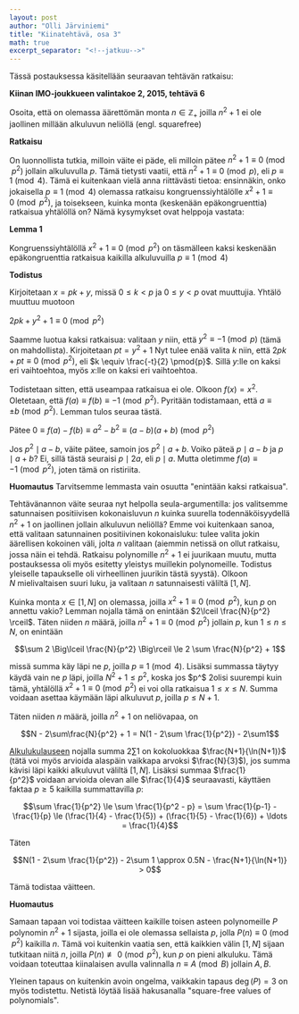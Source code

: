```yaml
---
layout: post
author: "Olli Järviniemi"
title: "Kiinatehtävä, osa 3"
math: true
excerpt_separator: "<!--jatkuu-->"
---
```



Tässä postauksessa käsitellään seuraavan tehtävän ratkaisu:

**Kiinan IMO-joukkueen valintakoe 2, 2015, tehtävä 6**

Osoita, että on olemassa äärettömän monta $n \in \mathbb{Z_+}$ joilla $n^2 + 1$ ei ole jaollinen millään alkuluvun neliöllä (engl. squarefree)

<!--jatkuu-->

**Ratkaisu**

On luonnollista tutkia, milloin väite ei päde, eli milloin pätee
$n^2 + 1 \equiv 0 \pmod{p^2}$ jollain alkuluvulla $p$. Tämä tietysti vaatii, että $n^2 + 1 \equiv 0 \pmod{p}$, eli $p \equiv 1 \pmod{4}$. Tämä ei kuitenkaan vielä anna riittävästi tietoa: ensinnäkin, onko jokaisella $p \equiv 1 \pmod{4}$ olemassa ratkaisu kongruenssiyhtälölle $x^2 + 1 \equiv 0 \pmod{p^2}$, ja toisekseen, kuinka monta (keskenään epäkongruenttia) ratkaisua yhtälöllä on? Nämä kysymykset ovat helppoja vastata:

**Lemma 1**

Kongruenssiyhtälöllä $x^2 + 1 \equiv 0 \pmod{p^2}$ on täsmälleen kaksi keskenään epäkongruenttia ratkaisua kaikilla alkuluvuilla $p \equiv 1 \pmod{4}$

**Todistus**

Kirjoitetaan $x = pk + y$, missä $0 \le k < p$ ja $0 \le y < p$ ovat muuttujia. Yhtälö muuttuu muotoon

$2pk + y^2 + 1 \equiv 0 \pmod{p^2}$

Saamme luotua kaksi ratkaisua: valitaan $y$ niin, että $y^2 \equiv -1 \pmod{p}$ (tämä on mahdollista). Kirjoitetaan $pt = y^2 + 1$ Nyt tulee enää valita $k$ niin, että $2pk + pt \equiv 0 \pmod{p^2}$, eli $k \equiv \frac{-t}{2} \pmod{p}$. Sillä $y$:lle on kaksi eri vaihtoehtoa, myös $x$:lle on kaksi eri vaihtoehtoa.

Todistetaan sitten, että useampaa ratkaisua ei ole. Olkoon $f(x) = x^2$. Oletetaan, että $f(a) \equiv f(b) \equiv -1 \pmod{p^2}$. Pyritään todistamaan, että $a \equiv \pm b \pmod{p^2}$. Lemman tulos seuraa tästä.

Pätee $0 \equiv f(a) - f(b) \equiv a^2 - b^2 \equiv (a-b)(a+b) \pmod{p^2}$

Jos $p^2 \mid a - b$, väite pätee, samoin jos $p^2 \mid a + b$. Voiko päteä $p \mid a - b$ ja $p \mid a + b$? Ei, sillä tästä seuraisi $p \mid 2a$, eli $p \mid a$. Mutta oletimme $f(a) \equiv -1 \pmod{p^2}$, joten tämä on ristiriita.

**Huomautus**
Tarvitsemme lemmasta vain osuutta "enintään kaksi ratkaisua".




Tehtävänannon väite seuraa nyt helpolla seula-argumentilla: jos valitsemme satunnaisen positiivisen kokonaisluvun $n$ kuinka suurella todennäköisyydellä $n^2 + 1$ on jaollinen jollain alkuluvun neliöllä? Emme voi kuitenkaan sanoa, että valitaan satunnainen positiivinen kokonaisluku: tulee valita jokin äärellisen kokoinen väli, jolta $n$ valitaan (aiemmin netissä on ollut ratkaisu, jossa näin ei tehdä. Ratkaisu polynomille $n^2 + 1$ ei juurikaan muutu, mutta postauksessa oli myös esitetty yleistys muillekin polynomeille. Todistus yleiselle tapaukselle oli virheellinen juurikin tästä syystä). Olkoon $N$ mielivaltaisen suuri luku, ja valitaan $n$ satunnaisesti väliltä $[1, N]$.

Kuinka monta $x \in [1, N]$ on olemassa, joilla $x^2 + 1 \equiv 0 \pmod{p^2}$, kun $p$ on annettu vakio? Lemman nojalla tämä on enintään $2\lceil \frac{N}{p^2} \rceil$. Täten niiden $n$ määrä, joilla $n^2 + 1 \equiv 0 \pmod{p^2}$ jollain $p$, kun $1 \le n \le N$, on enintään

$$\sum 2 \Big\lceil \frac{N}{p^2} \Big\rceil \le 2 \sum \frac{N}{p^2} + 1$$

missä summa käy läpi ne $p$, joilla $p \equiv 1 \pmod{4}$. Lisäksi summassa täytyy käydä vain ne $p$ läpi, joilla $N^2 + 1 \le p^2$, koska jos $p^$ 2olisi suurempi kuin tämä, yhtälöllä $x^2 + 1 \equiv 0 \pmod{p^2}$ ei voi olla ratkaisua $1 \le x \le N$. Summa voidaan asettaa käymään läpi alkuluvut $p$, joilla $p \le N+1$.

Täten niiden $n$ määrä, joilla $n^2 + 1$ on neliövapaa, on

$$N - 2\sum\frac{N}{p^2} + 1 = N(1 - 2\sum \frac{1}{p^2}) - 2\sum1$$

[Alkulukulauseen](https://en.wikipedia.org/wiki/Prime_number_theorem) nojalla summa $2 \sum 1$ on kokoluokkaa $\frac{N+1}{\ln(N+1)}$ (tätä voi myös arvioida alaspäin vaikkapa arvoksi $\frac{N}{3}$), jos summa kävisi läpi kaikki alkuluvut väliltä $[1, N]$. Lisäksi summaa $\frac{1}{p^2}$ voidaan arvioida olevan alle $\frac{1}{4}$ seuraavasti, käyttäen faktaa $p \ge 5$ kaikilla summattavilla $p$:

$$\sum \frac{1}{p^2} \le \sum \frac{1}{p^2 - p} = \sum \frac{1}{p-1} - \frac{1}{p} \le (\frac{1}{4} - \frac{1}{5}) + (\frac{1}{5} - \frac{1}{6}) + \ldots = \frac{1}{4}$$

Täten

$$N(1 - 2\sum \frac{1}{p^2}) - 2\sum 1 \approx 0.5N - \frac{N+1}{\ln(N+1)} > 0$$

Tämä todistaa väitteen.

**Huomautus**

Samaan tapaan voi todistaa väitteen kaikille toisen asteen polynomeille $P$ polynomin $n^2 + 1$ sijasta, joilla ei ole olemassa sellaista $p$, jolla $P(n) \equiv 0 \pmod{p^2}$ kaikilla $n$. Tämä voi kuitenkin vaatia sen, että kaikkien välin $[1, N]$ sijaan tutkitaan niitä $n$, joilla $P(n) \not\equiv 0 \pmod{p^2}$, kun $p$ on pieni alkuluku. Tämä voidaan toteuttaa kiinalaisen avulla valinnalla $n \equiv A \pmod{B}$ jollain $A, B$.

Yleinen tapaus on kuitenkin avoin ongelma, vaikkakin tapaus $\deg(P) = 3$ on myös todistettu. Netistä löytää lisää hakusanalla "square-free values of polynomials".

